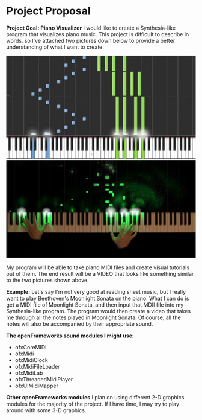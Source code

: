 # Project Proposal

**Project Goal: Piano Visualizer**
I would like to create a Synthesia-like program that visualizes piano music.
This project is difficult to describe in words, so I've attached two pictures
down below to provide a better understanding of what I want to create.

![An example of Synthesia](synthesia.png)
![A cooler version of Synthesia](imitation.png)

My program will be able to take piano MIDI files and create visual tutorials out
of them. The end result will be a VIDEO that looks like something similar
to the two pictures shown above.

**Example:**
Let's say I'm not very good at reading sheet music, but I really want to play
Beethoven's Moonlight Sonata on the piano. What I can do is get a MIDI file of
Moonlight Sonata, and then input that MDII file into my Synthesia-like program.
The program would then create a video that takes me through all the notes played
in Moonlight Sonata. Of course, all the notes will also be accompanied by their
appropriate sound.

**The openFrameworks sound modules I might use:**
- ofxCoreMIDI
- ofxMidi
- ofxMidiClock
- ofxMidiFileLoader
- ofxMidiLab
- ofxThreadedMidiPlayer
- ofxUIMidiMapper

**Other openFrameworks modules**
I plan on using different 2-D graphics modules for the majority of the project.
If I have time, I may try to play around with some 3-D graphics.
